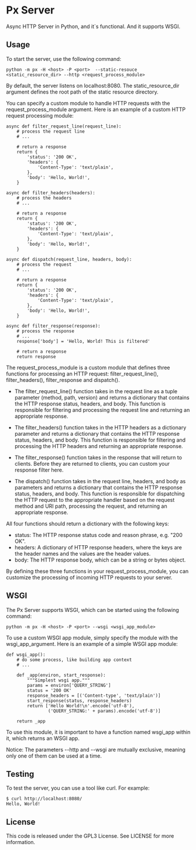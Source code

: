 # Px Server

Async HTTP Server in Python, and it`s functional.
And it supports WSGI.

## Usage

To start the server, use the following command:

```
python -m px -H <host> -P <port>  --static-resouce <static_resource_dir> --http <request_process_module>
```

By default, the server listens on localhost:8080. 
The static_resource_dir argument defines the root path of the static resource directory.

You can specify a custom module to handle HTTP requests with the request_process_module argument.
Here is an example of a custom HTTP request processing module:

```
async def filter_request_line(request_line):
    # process the request line
    # ...

    # return a response
    return {
        'status': '200 OK',
        'headers': {
            'Content-Type': 'text/plain',
        },
        'body': 'Hello, World!',
    }

async def filter_headers(headers):
    # process the headers
    # ...

    # return a response
    return {
        'status': '200 OK',
        'headers': {
            'Content-Type': 'text/plain',
        },
        'body': 'Hello, World!',
    }

async def dispatch(request_line, headers, body):
    # process the request
    # ...

    # return a response
    return {
        'status': '200 OK',
        'headers': {
            'Content-Type': 'text/plain',
        },
        'body': 'Hello, World!',
    }

async def filter_response(response):
    # process the response
    # ...
    response['body'] = 'Hello, World! This is filtered'

    # return a response
    return response
```

The request_process_module is a custom module that defines three functions for processing an HTTP request:
filter_request_line(), filter_headers(), filter_response and dispatch().

* The filter_request_line() function takes in the request line as a tuple parameter (method, path, version) 
and returns a dictionary 
that contains the HTTP response status, headers, and body. This function is responsible for filtering 
and processing the request line and returning an appropriate response.

* The filter_headers() function takes in the HTTP headers as a dictionary parameter and returns a dictionary 
that contains the HTTP response status, headers, and body. This function is responsible for filtering 
and processing the HTTP headers and returning an appropriate response.

* The filter_response() function takes in the response that will return
to clients. Before they are returned to clients, you can custom your
response filter here.

* The dispatch() function takes in the request line, headers, and body as parameters and returns a dictionary 
that contains the HTTP response status, headers, and body. This function is responsible for dispatching 
the HTTP request to the appropriate handler based on the request method and URI path, processing the request, 
and returning an appropriate response.

All four functions should return a dictionary with the following keys:

* status: The HTTP response status code and reason phrase, e.g. "200 OK".
* headers: A dictionary of HTTP response headers, 
where the keys are the header names and the values are the header values.
* body: The HTTP response body, which can be a string or bytes object.

By defining these three functions in your request_process_module, 
you can customize the processing of incoming HTTP requests to your server.

## WSGI

The Px Server supports WSGI, which can be started using the following command:

```
python -m px -H <host> -P <port> --wsgi <wsgi_app_module>
```

To use a custom WSGI app module, simply specify the module with the wsgi_app_argument. Here is an example of a simple WSGI app module:

```
def wsgi_app():
    # do some process, like building app context
    # ...

    def _app(environ, start_response):
        """Simplest wsgi app."""
        params = environ['QUERY_STRING']
        status = '200 OK'
        response_headers = [('Content-type', 'text/plain')]
        start_response(status, response_headers)
        return ['Hello World!\n'.encode('utf-8'),
                ('QUERY_STRING:' + params).encode('utf-8')]

    return _app
```

To use this module, it is important to have a function named wsgi_app within it, 
which returns an WSGI app.

Notice: The parameters --http and --wsgi are mutually exclusive, 
meaning only one of them can be used at a time.

## Testing

To test the server, you can use a tool like curl. For example:

```
$ curl http://localhost:8080/
Hello, World!
```

## License

This code is released under the GPL3 License. See LICENSE for more information.

